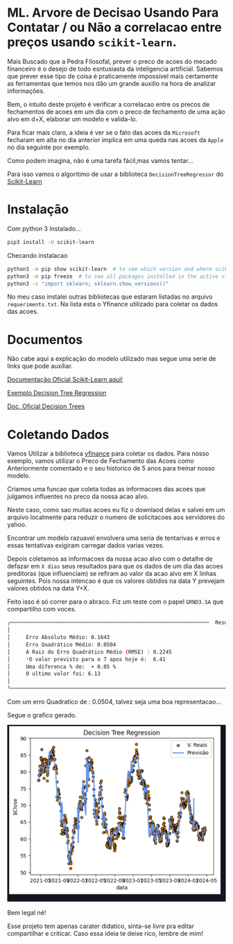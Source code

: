 # ML. Arvore de Decisao Usando Para Contatar / ou Não a correlacao entre preços usando `scikit-learn`.

Mais Buscado que a Pedra Filosofal, prever o preco de acoes do mecado financeiro é o desejo de todo esntusiasta da inteligencia artificial. Sabemos que prever esse tipo de coisa é praticamente impossivel mais certamente as ferramentas que temos nos dão um grande auxilio na hora de analizar informações.

Bem, o intuito deste projeto é verificar a correlacao entre os precos de fechamentos de acoes em um dia com o preco de fechamento de uma ação alvo em d+X, elaborar um modelo e valida-lo.

Para ficar mais claro, a ideia é ver se o fato das acoes da `Microsoft` fecharam em alta no dia anterior implica em uma queda nas acoes da `Apple` no dia seguinte por exemplo.

Como podem imagina, não é uma tarefa fácil,mas vamos tentar...

Para isso vamos o algoritimo de usar a biblioteca `DecisionTreeRegressor` do [Scikit-Learn](https://scikit-learn.org/s)

# Instalação 

Com python 3 Instalado...

```bash
pip3 install -U scikit-learn
```

Checando instalacao

```bash
python3 -m pip show scikit-learn  # to see which version and where scikit-learn is installed
python3 -m pip freeze  # to see all packages installed in the active virtualenv
python3 -c "import sklearn; sklearn.show_versions()"
```

No meu caso instalei outras bibliotecas que estaram listadas no arquivo `requeriments.txt`. Na lista esta o Yfinance utilizado para coletar os dados das acoes.

# Documentos

Não cabe aqui a explicação do modelo utilizado mas segue uma serie de links que pode auxiliar.

[Documentação Oficial Scikit-Learn aqui!](https://scikit-learn.org/stable/install.html)

[Exemplo Decision Tree Regression ](https://scikit-learn.org/stable/auto_examples/tree/plot_tree_regression.html#sphx-glr-auto-examples-tree-plot-tree-regression-py)

[Doc. Oficial Decision Trees](https://scikit-learn.org/stable/modules/tree.html#tree)


# Coletando Dados

Vamos Utilizar a biblioteca [yfinance](https://pypi.org/project/yfinance/) para coletar os dados. Para nosso exemplo, vamos utilizar o Preco de Fechamento das Acoes como Anteriormente comentado e o seu historico de 5 anos para treinar nosso modelo.

Criamos uma funcao que coleta todas as informacoes das acoes que julgamos influentes no preco da nossa acao alvo.

Neste caso, como sao muitas acoes eu fiz o downlaod delas e salvei em um arquivo localmente para reduzir o numero de solicitacoes aos servidores do yahoo.

Encontrar um modelo razuavel envolvera uma seria de tentarivas e erros e essas tentativas exigiram carregar dados varias vezes.

Depois coletamos as informacoes da nossa acao alvo com o detalhe de defazar em `X dias` seus resultados para que os dados de um dia das acoes preditoras (que influenciam) se refiram ao valor da acao alvo em X linhas seguintes. Pois nossa intencao é que os valores obtidos na data Y prevejam valores obtidos na data Y+X.

Feito isso é só correr para o abraco.
Fiz um teste com o papel `GRND3.SA` que compartilho com voces.

```bash
╭────────────────────────────────────────────────────────────────  Resumo GRND3.SA ─────────────────────────────────────────────────────────────────╮
│                                                                                                                                                   │
│     Erro Absoluto Médio: 0.1643                                                                                                                   │
│     Erro Quadrático Médio: 0.0504                                                                                                                 │
│     A Raiz do Erro Quadrático Médio (RMSE) : 0.2245                                                                                               │
│     *O valor previsto para o 7 apos hoje é:  6.41                                                                                                 │
│     Uma diferenca % de:  + 0.05 %                                                                                                                 │
│     O ultimo valor foi: 6.13                                                                                                                      │
│                                                                                                                                                   │
╰───────────────────────────────────────────────────────────────────────────────────────────────────────────────────────────────────────────────────╯

```

Com um erro Quadratico de : 0.0504, talvez seja uma boa representacao...

Segue o grafico gerado.

![Alt text](https://github.com/blinhares/ML_RegreArvoreDecisao_Acoes/blob/main/resultado_grafico.png "Imagem")

Bem legal né!

Esse projeto tem apenas carater didatico, sinta-se livre pra editar compartilhar e criticar. Caso essa ideia te deixe rico, lembre de mim!